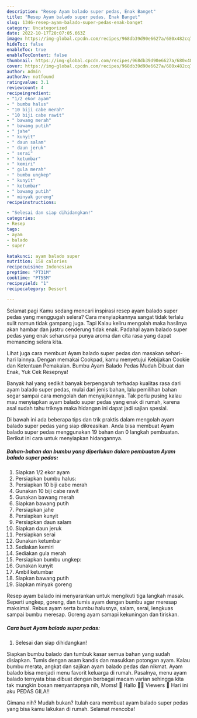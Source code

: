 ```yaml
---
description: "Resep Ayam balado super pedas, Enak Banget"
title: "Resep Ayam balado super pedas, Enak Banget"
slug: 1346-resep-ayam-balado-super-pedas-enak-banget
category: Uncategorized
date: 2022-10-17T20:07:05.663Z
image: https://img-global.cpcdn.com/recipes/968db39d90e6627a/680x482cq70/ayam-balado-super-pedas-foto-resep-utama.jpg
hideToc: false
enableToc: true
enableTocContent: false
thumbnail: https://img-global.cpcdn.com/recipes/968db39d90e6627a/680x482cq70/ayam-balado-super-pedas-foto-resep-utama.jpg
cover: https://img-global.cpcdn.com/recipes/968db39d90e6627a/680x482cq70/ayam-balado-super-pedas-foto-resep-utama.jpg
author: Admin
authorAv: notfound
ratingvalue: 3.1
reviewcount: 4
recipeingredient:
- "1/2 ekor ayam"
- " bumbu halus"
- "10 biji cabe merah"
- "10 biji cabe rawit"
- " bawang merah"
- " bawang putih"
- " jahe"
- " kunyit"
- " daun salam"
- " daun jeruk"
- " serai"
- " ketumbar"
- " kemiri"
- " gula merah"
- " bumbu ungkep"
- " kunyit"
- " ketumbar"
- " bawang putih"
- " minyak goreng"
recipeinstructions:

- "Selesai dan siap dihidangkan!"
categories:
- Resep
tags:
- ayam
- balado
- super

katakunci: ayam balado super 
nutrition: 158 calories
recipecuisine: Indonesian
preptime: "PT31M"
cooktime: "PT55M"
recipeyield: "1"
recipecategory: Dessert

---
```



Selamat pagi Kamu sedang mencari inspirasi resep ayam balado super pedas yang menggugah selera? Cara menyiapkannya sangat tidak terlalu sulit namun tidak gampang juga. Tapi Kalau keliru mengolah maka hasilnya akan hambar dan justru cenderung tidak enak. Padahal ayam balado super pedas yang enak seharusnya punya aroma dan cita rasa yang dapat memancing selera kita.


Lihat juga cara membuat Ayam balado super pedas dan masakan sehari-hari lainnya. Dengan memakai Cookpad, kamu menyetujui Kebijakan Cookie dan Ketentuan Pemakaian. Bumbu Ayam Balado Pedas Mudah Dibuat dan Enak, Yuk Cek Resepnya!

Banyak hal yang sedikit banyak berpengaruh terhadap kualitas rasa dari ayam balado super pedas, mulai dari jenis bahan, lalu pemilihan bahan segar sampai cara mengolah dan menyajikannya. Tak perlu pusing kalau mau menyiapkan ayam balado super pedas yang enak di rumah, karena asal sudah tahu triknya maka hidangan ini dapat jadi sajian spesial.


Di bawah ini ada beberapa tips dan trik praktis dalam mengolah ayam balado super pedas yang siap dikreasikan. Anda bisa membuat Ayam balado super pedas menggunakan 19 bahan dan 0 langkah pembuatan. Berikut ini cara untuk menyiapkan hidangannya.

<!--inarticleads1-->

##### Bahan-bahan dan bumbu yang diperlukan dalam pembuatan Ayam balado super pedas:

1. Siapkan 1/2 ekor ayam
1. Persiapkan  bumbu halus:
1. Persiapkan 10 biji cabe merah
1. Gunakan 10 biji cabe rawit
1. Gunakan  bawang merah
1. Siapkan  bawang putih
1. Persiapkan  jahe
1. Persiapkan  kunyit
1. Persiapkan  daun salam
1. Siapkan  daun jeruk
1. Persiapkan  serai
1. Gunakan  ketumbar
1. Sediakan  kemiri
1. Sediakan  gula merah
1. Persiapkan  bumbu ungkep:
1. Gunakan  kunyit
1. Ambil  ketumbar
1. Siapkan  bawang putih
1. Siapkan  minyak goreng


Resep ayam balado ini menyarankan untuk mengikuti tiga langkah masak. Seperti ungkep, goreng, dan tumis ayam dengan bumbu agar meresap maksimal. Rebus ayam serta bumbu halusnya, salam, serai, lengkuas sampai bumbu meresap. Goreng ayam samapi kekuningan dan tiriskan. 

<!--inarticleads2-->

##### Cara buat Ayam balado super pedas:


1. Selesai dan siap dihidangkan!

Siapkan bumbu balado dan tumbuk kasar semua bahan yang sudah disiapkan. Tumis dengan asam kandis dan masukkan potongan ayam. Kalau bumbu merata, angkat dan sajikan ayam balado pedas dan nikmat. Ayam balado bisa menjadi menu favorit keluarga di rumah. Pasalnya, menu ayam balado ternyata bisa dibuat dengan berbagai macam varian sehingga kita tak mungkin bosan menyantapnya nih, Moms! 🔴 Hallo 👋🏻 Viewers 🔴 Hari ini aku PEDAS GILA!! 

Gimana nih? Mudah bukan? Itulah cara membuat ayam balado super pedas yang bisa kamu lakukan di rumah. Selamat mencoba!
